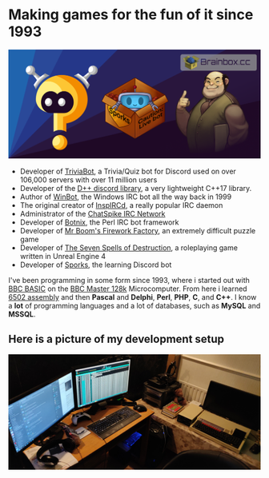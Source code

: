 # Making games for the fun of it since 1993

![Brainbox.cc Header](bb_header.png)

- Developer of [TriviaBot](https://triviabot.co.uk), a Trivia/Quiz bot for Discord used on over 106,000 servers with over 11 million users
- Developer of the [D++ discord library](https://github.com/brainboxdotcc/DPP), a very lightweight C++17 library.
- Author of [WinBot](https://www.winbot.co.uk), the Windows IRC bot all the way back in 1999
- The original creator of [InspIRCd](https://www.inspircd.org), a really popular IRC daemon
- Administrator of the [ChatSpike IRC Network](https://www.chatspike.net)
- Developer of [Botnix](https://www.botnix.org), the Perl IRC bot framework
- Developer of [Mr Boom's Firework Factory](https://store.steampowered.com/app/1013670/Mr_Booms_Firework_Factory/), an extremely difficult puzzle game
- Developer of [The Seven Spells of Destruction](https://www.ssod.org), a roleplaying game written in Unreal Engine 4
- Developer of [Sporks](https://sporks.gg), the learning Discord bot

I've been programming in some form since 1993, where i started out with [BBC BASIC](https://en.wikipedia.org/wiki/BBC_BASIC) on the [BBC Master 128k](https://en.wikipedia.org/wiki/BBC_Master) Microcomputer. From here i learned [6502 assembly](https://www.abebooks.co.uk/search/sortby/3/an/Lance+Leventhal+/tn/+6502+Assembly+Language) and then **Pascal** and **Delphi**, **Perl**, **PHP**, **C**, and **C++**. I know a **lot** of programming languages and a lot of databases, such as **MySQL** and **MSSQL**.

## Here is a picture of my development setup

![Development Environment](devbox.jpg)

